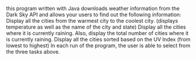 this program written with Java downloads weather information from the Dark Sky API and allows your users to find out the following information:  Display all the cities from the warmest city to the coolest city. (displays temperature as well as the name of the city and state) Display all the cities where it is currently raining. Also, display the total number of cities where it is currently raining. Display all the cities sorted based on the UV Index (from lowest to highest) In each run of the program, the user is able to select from the three tasks above.
